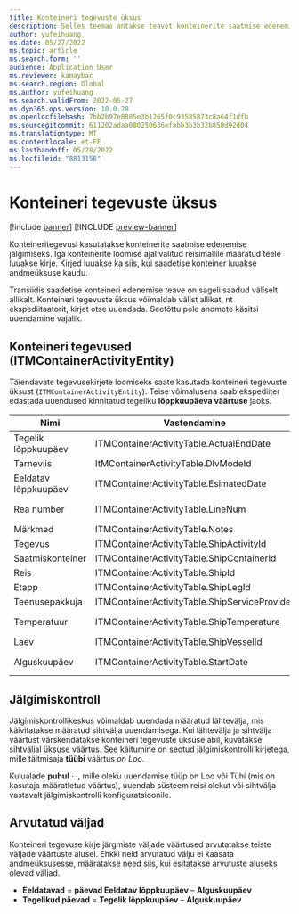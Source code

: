 ```yaml
---
title: Konteineri tegevuste üksus
description: Selles teemas antakse teavet konteinerite saatmise edenemise jälgimiseks kasutatavate konteinerite kohta.
author: yufeihuang
ms.date: 05/27/2022
ms.topic: article
ms.search.form: ''
audience: Application User
ms.reviewer: kamaybac
ms.search.region: Global
ms.author: yufeihuang
ms.search.validFrom: 2022-05-27
ms.dyn365.ops.version: 10.0.28
ms.openlocfilehash: 7bb2b97e8885e3b1265f0c93585873c8a64f1dfb
ms.sourcegitcommit: 611202adaa080250636efabb3b3b32b850d92d04
ms.translationtype: MT
ms.contentlocale: et-EE
ms.lasthandoff: 05/28/2022
ms.locfileid: "8813156"
---
```

# <a name="container-activities-entity"></a>Konteineri tegevuste üksus

[!include [banner](../includes/banner.md)]
[!INCLUDE [preview-banner](../includes/preview-banner.md)]
<!-- KFM: Preview until GA with 10.0.28 -->

Konteineritegevusi kasutatakse konteinerite saatmise edenemise jälgimiseks. Iga konteinerite loomise ajal valitud reisimallile määratud teele luuakse kirje. Kirjed luuakse ka siis, kui saadetise konteiner luuakse andmeüksuse kaudu.

Transiidis saadetise konteineri edenemise teave on sageli saadud väliselt allikalt. Konteineri tegevuste üksus võimaldab välist allikat, nt ekspediitaatorit, kirjet otse uuendada. Seetõttu pole andmete käsitsi uuendamine vajalik.

## <a name="container-activities-itmcontaineractivityentity"></a>Konteineri tegevused (ITMContainerActivityEntity)

Täiendavate tegevusekirjete loomiseks saate kasutada konteineri tegevuste üksust (`ITMContainerActivityEntity`). Teise võimalusena saab ekspediiter edastada uuendused kinnitatud tegeliku **lõppkuupäeva väärtuse** jaoks.

| Nimi | Vastendamine | Andmetüüp | Võti | Kohustuslik |
|---|---|---|---|---|
| Tegelik lõppkuupäev | ITMContainerActivityTable.ActualEndDate | Kuupäev ja kellaaeg | Nr | Nr |
| Tarneviis | ItMContainerActivityTable.DlvModeId | Nvarchar(10) | Nr | Nr |
| Eeldatav lõppkuupäev | ITMContainerActivityTable.EsimatedDate | Kuupäev ja kellaaeg | Nr | Nr |
| Rea number | ITMContainerActivityTable.LineNum | Numbriline(32, 16) | **Jah** | Nr |
| Märkmed | ITMContainerActivityTable.Notes | nvarchar(MAX) | Nr | Nr |
| Tegevus | ITMContainerActivityTable.ShipActivityId | Nvarchar(10) | Nr | **Jah** |
| Saatmiskonteiner | ITMContainerActivityTable.ShipContainerId | Nvarchar(20) | **Jah** | **Jah** |
| Reis | ITMContainerActivityTable.ShipId | Nvarchar(20) | **Jah** | **Jah** |
| Etapp | ITMContainerActivityTable.ShipLegId | Nvarchar(20) | Nr | **Jah** |
| Teenusepakkuja | ITMContainerActivityTable.ShipServiceProvider | Nvarchar(20) | Nr | Nr |
| Temperatuur | ITMContainerActivityTable.ShipTemperature | Numbriline(32, 6) | Nr | Nr |
| Laev | ITMContainerActivityTable.ShipVesselId | Nvarchar(20) | Nr | Nr |
| Alguskuupäev | ITMContainerActivityTable.StartDate | Kuupäev ja kellaaeg | Nr | Nr |

## <a name="tracking-control"></a>Jälgimiskontroll

Jälgimiskontrollikeskus võimaldab uuendada määratud lähtevälja, mis käivitatakse määratud sihtvälja uuendamisega. Kui lähtevälja ja sihtvälja väärtust värskendatakse konteineri tegevuste üksuse abil, kuvatakse sihtväljal üksuse väärtus. See käitumine on seotud jälgimiskontrolli kirjetega, mille täitmisaja **tüübi** väärtus *on Loo*.

Kulualade **puhul** *·* *·*, mille oleku uuendamise tüüp on Loo või Tühi (mis on kasutaja määratletud väärtus), uuendab süsteem reisi olekut või sihtvälja vastavalt jälgimiskontrolli konfiguratsioonile.

## <a name="calculated-fields"></a>Arvutatud väljad

Konteineri tegevuse kirje järgmiste väljade väärtused arvutatakse teiste väljade väärtuste alusel. Ehkki neid arvutatud välju ei kaasata andmeüksusesse, määratakse need siis, kui esitatakse arvutuste aluseks olevad väljad.

- **Eeldatavad** = **päevad Eeldatav lõppkuupäev** – **Alguskuupäev**
- **Tegelikud päevad** = **Tegelik lõppkuupäev** – **Alguskuupäev**
